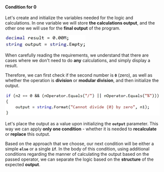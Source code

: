 #### Condition for 0

Let's create and initialize the variables needed for the logic and calculations. In one variable we will store **the calculations output**, and the other one we will use for the **final output** of the program.

![](/assets/chapter-4-2-images/03.Operations-02.jpg)

When carefully reading the requirements, we understand that there are cases where we don't need to do **any** calculations, and simply display a result.

Therefore, we can first check if the second number is **`0`** (zero), as well as whether the operation is **division** or **modular division**, and then initialize the output.

![](/assets/chapter-4-2-images/03.Operations-03.jpg)

Let's place the output as a value upon initializing the **`output`** parameter. This way we can apply **only one condition** - whether it is needed to **recalculate** or **replace** this output. 

Based on the approach that we choose, our next condition will be either a simple **`else`** or a single **`if`**. In the body of this condition, using additional conditions regarding the manner of calculating the output based on the passed operator, we can separate the logic based on the **structure** of the expected **output**. 
